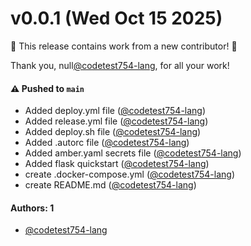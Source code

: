 # v0.0.1 (Wed Oct 15 2025)

:tada: This release contains work from a new contributor! :tada:

Thank you, null[@codetest754-lang](https://github.com/codetest754-lang), for all your work!

#### ⚠️ Pushed to `main`

- Added deploy.yml file ([@codetest754-lang](https://github.com/codetest754-lang))
- Added release.yml file ([@codetest754-lang](https://github.com/codetest754-lang))
- Added deploy.sh file ([@codetest754-lang](https://github.com/codetest754-lang))
- Added .autorc file ([@codetest754-lang](https://github.com/codetest754-lang))
- Added amber.yaml secrets file ([@codetest754-lang](https://github.com/codetest754-lang))
- Added flask quickstart ([@codetest754-lang](https://github.com/codetest754-lang))
- create .docker-compose.yml ([@codetest754-lang](https://github.com/codetest754-lang))
- create README.md ([@codetest754-lang](https://github.com/codetest754-lang))

#### Authors: 1

- [@codetest754-lang](https://github.com/codetest754-lang)
